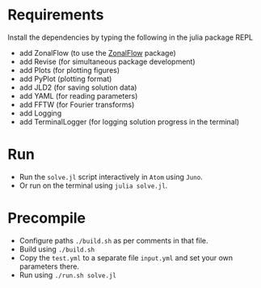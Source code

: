 # Requirements
Install the dependencies by typing the following in the julia package REPL

- add ZonalFlow (to use the [ZonalFlow](https://github.com/gvn22/ZonalFlow.jl) package)
- add Revise (for simultaneous package development)
- add Plots (for plotting figures)
- add PyPlot (plotting format)
- add JLD2 (for saving solution data)
- add YAML (for reading parameters)
- add FFTW (for Fourier transforms)
- add Logging
- add TerminalLogger (for logging solution progress in the terminal)

# Run
- Run the `solve.jl` script interactively in `Atom` using `Juno`.
- Or run on the terminal using `julia solve.jl`.

# Precompile
- Configure paths `./build.sh` as per comments in that file.
- Build using `./build.sh`
- Copy the `test.yml` to a separate file `input.yml` and set your own parameters there.
- Run using `./run.sh solve.jl`
